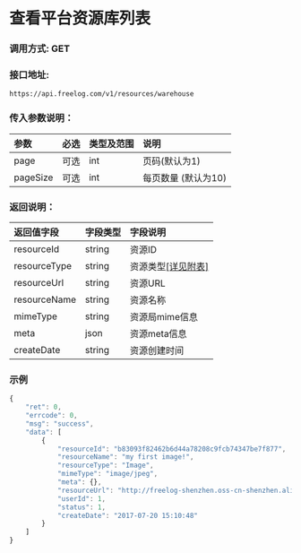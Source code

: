 # 查看平台资源库列表

### 调用方式: GET

### 接口地址:

```
https://api.freelog.com/v1/resources/warehouse
```

### 传入参数说明：


| 参数 | 必选 | 类型及范围 | 说明 |
| :--- | :--- | :--- | :--- |
|page|可选|int|页码(默认为1)
|pageSize|可选|int|每页数量 (默认为10)


### 返回说明：

| 返回值字段 | 字段类型 | 字段说明 |
| :--- | :--- | :--- |
| resourceId | string | 资源ID|
| resourceType | string | 资源类型[[详见附表]][资源类型] |
| resourceUrl | string | 资源URL |
| resourceName | string | 资源名称 |
| mimeType	| string| 资源局mime信息|
| meta  | json| 资源meta信息|
| createDate| string| 资源创建时间|

### 示例

```js
{
    "ret": 0,
    "errcode": 0,
    "msg": "success",
    "data": [
        {
            "resourceId": "b83093f82462b6d44a78208c9fcb74347be7f877",
            "resourceName": "my first image!",
            "resourceType": "Image",
            "mimeType": "image/jpeg",
            "meta": {},
            "resourceUrl": "http://freelog-shenzhen.oss-cn-shenzhen.aliyuncs.com/resources/Image/e3bc9bb030a8d5f613320b0de89294fe898bbd861fd5d39692bcda38ca7cf2eb.jpg",
            "userId": 1,
            "status": 1,
            "createDate": "2017-07-20 15:10:48"
        }
    ]
}
```

[资源类型]: /附表/资源类型.html "资源类型"